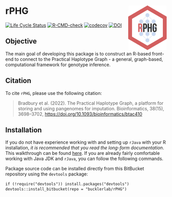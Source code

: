 # rPHG <img src="man/figures/logo.png" align="right" width="120" />

[![Life Cycle Status](https://img.shields.io/badge/lifecycle-maturing-blue.svg)](https://www.tidyverse.org/lifecycle/#maturing) [![R-CMD-check](https://github.com/maize-genetics/rPHG/actions/workflows/check-standard.yaml/badge.svg)](https://github.com/maize-genetics/rPHG/actions/workflows/check-standard.yaml) [![codecov](https://codecov.io/gh/maize-genetics/rPHG/branch/master/graph/badge.svg?token=4D0JSKT0UC)](https://codecov.io/gh/maize-genetics/rPHG) [![DOI](https://img.shields.io/badge/Bioinformatics-10.1093%2Fbioinformatics%2Fbtac410-brightgreen)](https://doi.org/10.1093/bioinformatics/btac410)

## Objective
The main goal of developing this package is to construct an R-based front-end to connect to the Practical Haplotype Graph - a general, graph-based, computational framework for genotype inference.

## Citation
To cite `rPHG`, please use the following citation:

> Bradbury et al. (2022). The Practical Haplotype Graph, a platform for storing and using pangenomes for imputation. Bioinformatics, 38(15), 3698–3702, https://doi.org/10.1093/bioinformatics/btac410

## Installation
If you do not have experience working with and setting up `rJava` with your R installation, *it is recommended that you read the long-form documentation*. This walkthrough can be found [here](https://bitbucket.org/bucklerlab/rphg/wiki/Home). If you are already fairly comfortable working with Java JDK and `rJava`, you can follow the following commands.

Package source code can be installed directly from this BitBucket repository using the `devtools` package:

```{r}
if (!require("devtools")) install.packages("devtools")
devtools::install_bitbucket(repo = "bucklerlab/rPHG")
```
